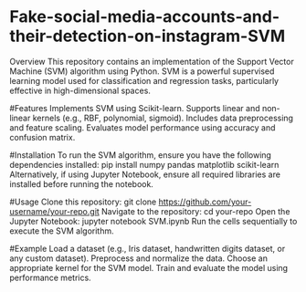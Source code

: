 # Fake-social-media-accounts-and-their-detection-on-instagram-SVM


Overview
This repository contains an implementation of the Support Vector Machine (SVM) algorithm using Python. SVM is a powerful supervised learning model used for classification and regression tasks, particularly effective in high-dimensional spaces.


#Features
Implements SVM using Scikit-learn.
Supports linear and non-linear kernels (e.g., RBF, polynomial, sigmoid).
Includes data preprocessing and feature scaling.
Evaluates model performance using accuracy and confusion matrix.


#Installation
To run the SVM algorithm, ensure you have the following dependencies installed:
pip install numpy pandas matplotlib scikit-learn
Alternatively, if using Jupyter Notebook, ensure all required libraries are installed before running the notebook.


#Usage
Clone this repository:
git clone https://github.com/your-username/your-repo.git
Navigate to the repository:
cd your-repo
Open the Jupyter Notebook:
jupyter notebook SVM.ipynb
Run the cells sequentially to execute the SVM algorithm.


#Example
Load a dataset (e.g., Iris dataset, handwritten digits dataset, or any custom dataset).
Preprocess and normalize the data.
Choose an appropriate kernel for the SVM model.
Train and evaluate the model using performance metrics.
